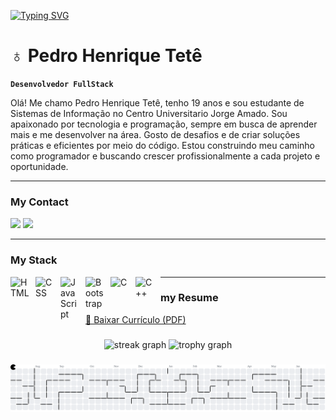 [![Typing SVG](https://readme-typing-svg.demolab.com?font=Fira+Code&weight=100&size=30&pause=1000&color=2CF7EE&width=435&lines=%E2%99%A0+Welcome+to+my+profile!+%E2%99%A0)](https://git.io/typing-svg)
#  ♁ Pedro Henrique Tetê

**`Desenvolvedor FullStack`**

Olá! Me chamo Pedro Henrique Tetê, tenho 19 anos e sou estudante de Sistemas de Informação no Centro Universitario Jorge Amado. Sou apaixonado por tecnologia e programação, sempre em busca de aprender mais e me desenvolver na área. Gosto de desafios e de criar soluções práticas e eficientes por meio do código. Estou construindo meu caminho como programador e buscando crescer profissionalmente a cada projeto e oportunidade.

------
### My Contact

<div> 
  <a href="https://www.instagram.com/pedrotts_/" target="_blank"><img src="https://img.shields.io/badge/-Instagram-%23E4405F?style=for-the-badge&logo=instagram&logoColor=white" target="_blank"></a>
  <a href = "mailto:pedrotete1302@gmail.com"><img src="https://img.shields.io/badge/-Gmail-%23333?style=for-the-badge&logo=gmail&logoColor=white" target="_blank"></a>
  
  
</div>

------

###  My Stack
<img 
    align="left" 
    alt="HTML"
    title="HTML" 
    width="30px" 
    style="padding-right: 10px;" 
    src="https://cdn.jsdelivr.net/gh/devicons/devicon@latest/icons/html5/html5-original.svg" 
/>
<img 
    align="left" 
    alt="CSS" 
    title="CSS"
    width="30px" 
    style="padding-right: 10px;" 
    src="https://cdn.jsdelivr.net/gh/devicons/devicon@latest/icons/css3/css3-original.svg" 
/>
<img 
    align="left" 
    alt="JavaScript" 
    title="JavaScript"
    width="30px" 
    style="padding-right: 10px;" 
    src="https://cdn.jsdelivr.net/gh/devicons/devicon@latest/icons/javascript/javascript-original.svg" 
    />
<img 
    align="left" 
    alt="Bootstrap"
    title="Bootstrap" 
    width="30px" 
    style="padding-right: 10px;" 
    src="https://cdn.jsdelivr.net/gh/devicons/devicon@latest/icons/bootstrap/bootstrap-original.svg" 
/>
<img 
    align="left" 
    alt="C"
    title="C" 
    width="30px" 
    style="padding-right: 10px;" 
    src="https://cdn.jsdelivr.net/gh/devicons/devicon@latest/icons/c/c-original.svg" 
/>
<img 
    align="left" 
    alt="C++"
    title="C+" 
    width="30px" 
    style="padding-right: 10px;" 
    src="https://cdn.jsdelivr.net/gh/devicons/devicon@latest/icons/cplusplus/cplusplus-original.svg" 
/>
                   
------
### my Resume

<a href="https://github.com/pedrotts/pedrotts/raw/main/ScrumFundamentalsCertified-PedroHenrique-1086077.pdf" download>
  📄 Baixar Currículo (PDF)
</a>



###

<div align="center">
  <img src="https://streak-stats.demolab.com?user=pedrotts&locale=en&mode=daily&theme=dracula&hide_border=false&border_radius=5&order=3" height="150" alt="streak graph"  />
  <img src="https://github-profile-trophy.vercel.app?username=pedrotts&theme=dracula&column=-1&row=1&margin-w=8&margin-h=8&no-bg=false&no-frame=false&order=4" height="150" alt="trophy graph"  />
</div>

###

<picture>
  <source media="(prefers-color-scheme: dark)" srcset="https://raw.githubusercontent.com/pedrotts/pedrotts/output/pacman-contribution-graph-dark.svg">
  <source media="(prefers-color-scheme: light)" srcset="https://raw.githubusercontent.com/pedrotts/pedrotts/output/pacman-contribution-graph.svg">
  <img alt="pacman contribution graph" src="https://raw.githubusercontent.com/pedrotts/pedrotts/output/pacman-contribution-graph.svg">
</picture>
